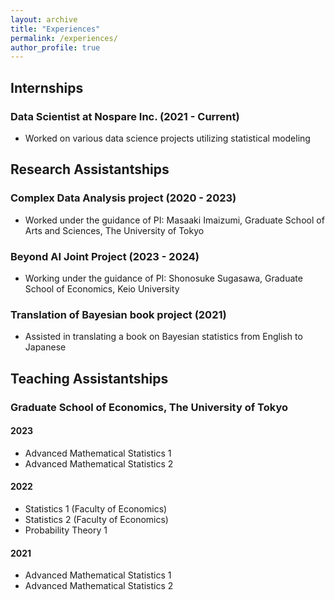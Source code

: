 ```yaml
---
layout: archive
title: "Experiences"
permalink: /experiences/
author_profile: true
---
```


## Internships

### Data Scientist at Nospare Inc. (2021 - Current)
- Worked on various data science projects utilizing statistical modeling

## Research Assistantships

### Complex Data Analysis project (2020 - 2023)
- Worked under the guidance of PI: Masaaki Imaizumi, Graduate School of Arts and Sciences, The University of Tokyo

### Beyond AI Joint Project (2023 - 2024)
- Working under the guidance of PI: Shonosuke Sugasawa, Graduate School of Economics, Keio University

### Translation of Bayesian book project (2021)
- Assisted in translating a book on Bayesian statistics from English to Japanese

## Teaching Assistantships

### Graduate School of Economics, The University of Tokyo

#### 2023
- Advanced Mathematical Statistics 1
- Advanced Mathematical Statistics 2

#### 2022
- Statistics 1 (Faculty of Economics)
- Statistics 2 (Faculty of Economics)
- Probability Theory 1

#### 2021
- Advanced Mathematical Statistics 1
- Advanced Mathematical Statistics 2

